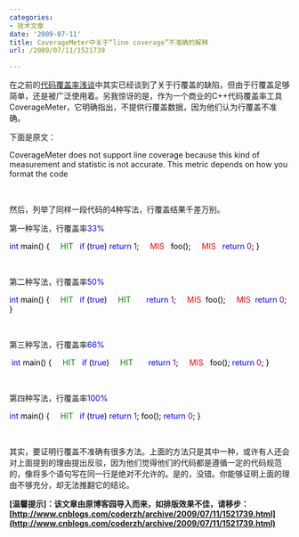 ```yaml
---
categories:
- 技术文章
date: '2009-07-11'
title: CoverageMeter中关于“line coverage”不准确的解释
url: /2009/07/11/1521739

---
```



 在之前的[代码覆盖率浅谈](http://www.cnblogs.com/coderzh/archive/2009/03/29/1424344.html)中其实已经谈到了关于行覆盖的缺陷，但由于行覆盖足够简单，还是被广泛使用着。另我惊讶的是，作为一个商业的C++代码覆盖率工具CoverageMeter，它明确指出，不提供行覆盖数据，因为他们认为行覆盖不准确。

下面是原文：

CoverageMeter does not support line coverage because this kind of measurement and statistic is not accurate. 
This metric depends on how you format the code

&nbsp;

然后，列举了同样一段代码的4种写法，行覆盖结果千差万别。

第一种写法，行覆盖率<span style="color: #0000ff;">33%</span>

<div class="cnblogs_code"><span style="color: #0000ff;">int</span><span style="color: #000000;">&nbsp;main()
{
&nbsp;&nbsp;&nbsp;&nbsp;</span><span style="color: #008000;">HIT</span><span style="color: #000000;">&nbsp;&nbsp;&nbsp;</span><span style="color: #0000ff;">if</span><span style="color: #000000;">&nbsp;(</span><span style="color: #0000ff;">true</span><span style="color: #000000;">)&nbsp;</span><span style="color: #0000ff;">return</span><span style="color: #000000;">&nbsp;</span><span style="color: #800080;">1</span><span style="color: #000000;">;
&nbsp;&nbsp;&nbsp;&nbsp;</span><span style="color: #ff0000;">MIS</span><span style="color: #000000;">&nbsp;&nbsp;&nbsp;foo();
&nbsp;&nbsp;&nbsp;&nbsp;</span><span style="color: #ff0000;">MIS</span><span style="color: #000000;">&nbsp;&nbsp;&nbsp;</span><span style="color: #0000ff;">return</span><span style="color: #000000;">&nbsp;</span><span style="color: #800080;">0</span><span style="color: #000000;">;
}</span></div>

&nbsp;

第二种写法，行覆盖率<span style="color: #0000ff;">50%</span>

<div class="cnblogs_code"><span style="color: #0000ff;">int</span><span style="color: #000000;">&nbsp;main()
{
&nbsp;&nbsp;&nbsp;&nbsp;</span><span style="color: #008000;">HIT</span><span style="color: #000000;">&nbsp;&nbsp;&nbsp;</span><span style="color: #0000ff;">if</span><span style="color: #000000;">&nbsp;(</span><span style="color: #0000ff;">true</span><span style="color: #000000;">)
&nbsp;&nbsp;&nbsp;&nbsp;</span><span style="color: #008000;">HIT</span><span style="color: #000000;">&nbsp;&nbsp;&nbsp;&nbsp;&nbsp;&nbsp;&nbsp;</span><span style="color: #0000ff;">return</span><span style="color: #000000;">&nbsp;</span><span style="color: #800080;">1</span><span style="color: #000000;">;
&nbsp;&nbsp;&nbsp;&nbsp;</span><span style="color: #ff0000;">MIS</span><span style="color: #000000;">&nbsp;&nbsp;foo();
&nbsp;&nbsp;&nbsp;&nbsp;</span><span style="color: #ff0000;">MIS</span><span style="color: #000000;">&nbsp;&nbsp;</span><span style="color: #0000ff;">return</span><span style="color: #000000;">&nbsp;</span><span style="color: #800080;">0</span><span style="color: #000000;">;
}</span></div>

&nbsp;

第三种写法，行覆盖率<span style="color: #0000ff;">66%</span>
<div class="cnblogs_code"><span style="color: #000000;">&nbsp;</span><span style="color: #0000ff;">int</span><span style="color: #000000;">&nbsp;main()
{
&nbsp;&nbsp;&nbsp;&nbsp;</span><span style="color: #008000;">HIT</span><span style="color: #000000;">&nbsp;&nbsp;&nbsp;</span><span style="color: #0000ff;">if</span><span style="color: #000000;">&nbsp;(</span><span style="color: #0000ff;">true</span><span style="color: #000000;">)
&nbsp;&nbsp;&nbsp;</span><span style="color: #008000;">&nbsp;HIT</span><span style="color: #000000;">&nbsp;&nbsp;&nbsp;&nbsp;&nbsp;&nbsp;&nbsp;</span><span style="color: #0000ff;">return</span><span style="color: #000000;">&nbsp;</span><span style="color: #800080;">1</span><span style="color: #000000;">;
&nbsp;&nbsp;&nbsp;&nbsp;</span><span style="color: #ff0000;">MIS</span><span style="color: #000000;">&nbsp;&nbsp; foo();&nbsp;</span><span style="color: #0000ff;">return</span><span style="color: #000000;">&nbsp;</span><span style="color: #800080;">0</span><span style="color: #000000;">;
}</span></div>

&nbsp;

第四种写法，行覆盖率<span style="color: #0000ff;">100%</span>
<div class="cnblogs_code"><span style="color: #0000ff;">int</span><span style="color: #000000;">&nbsp;main()
{
&nbsp;&nbsp;&nbsp;&nbsp;</span><span style="color: #008000;">HIT</span><span style="color: #000000;">&nbsp;&nbsp;&nbsp;</span><span style="color: #0000ff;">if</span><span style="color: #000000;">&nbsp;(</span><span style="color: #0000ff;">true</span><span style="color: #000000;">)&nbsp;</span><span style="color: #0000ff;">return</span><span style="color: #000000;">&nbsp;</span><span style="color: #800080;">1</span><span style="color: #000000;">;&nbsp;foo();&nbsp;</span><span style="color: #0000ff;">return</span><span style="color: #000000;">&nbsp;</span><span style="color: #800080;">0</span><span style="color: #000000;">;
}</span></div>

&nbsp;

其实，要证明行覆盖不准确有很多方法。上面的方法只是其中一种，或许有人还会对上面提到的理由提出反驳，因为他们觉得他们的代码都是遵循一定的代码规范的，像将多个语句写在同一行是绝对不允许的。是的，没错。你能够证明上面的理由不够充分，却无法推翻它的结论。 

**[温馨提示]：该文章由原博客园导入而来，如排版效果不佳，请移步：[http://www.cnblogs.com/coderzh/archive/2009/07/11/1521739.html](http://www.cnblogs.com/coderzh/archive/2009/07/11/1521739.html)**